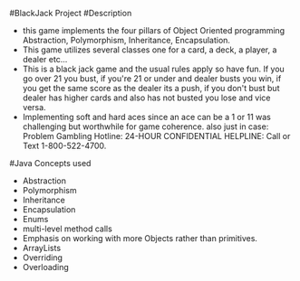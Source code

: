 #BlackJack Project
#Description
- this game implements the four pillars of Object Oriented programming 
Abstraction, Polymorphism, Inheritance, Encapsulation. 
- This game utilizes several classes one for a card, a deck, a player, a dealer etc...
- This is a black jack game and the usual rules apply so have fun.
If you go over 21 you bust, if you're 21 or under and dealer busts you win, if you get the same score as the dealer its a push, if you don't bust but dealer has higher cards and also has not busted you lose and vice versa.
- Implementing soft and hard aces since an ace can be a 1 or 11 was challenging but worthwhile for game coherence.
also just in case:
Problem Gambling Hotline: 24-HOUR CONFIDENTIAL HELPLINE: Call or Text 1-800-522-4700.

#Java Concepts used
- Abstraction
- Polymorphism
- Inheritance
- Encapsulation
- Enums
- multi-level method calls
- Emphasis on working with more Objects rather than primitives.
- ArrayLists
- Overriding
- Overloading

